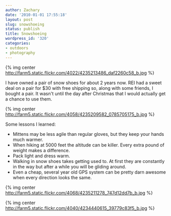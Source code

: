 ```yaml
---
author: Zachary
date: '2010-01-01 17:55:18'
layout: post
slug: snowshoeing
status: publish
title: Snowshoeing
wordpress_id: '320'
categories:
- outdoors
- photography
---
```


{% img center http://farm5.static.flickr.com/4022/4235213486_daf2260c58_b.jpg %}

I have owned a pair of snow shoes for about 2 years now. REI had a sweet deal on a pair for $30 with free
shipping so, along with some friends, I bought a pair. It wasn't until the day
after Christmas that I would actually get a chance to use them.  

{% img center http://farm5.static.flickr.com/4058/4235209582_0785705175_b.jpg %}

Some lessons I learned:

  * Mittens may be less agile than regular gloves, but they keep your hands much warmer.
  * When hiking at 5000 feet the altitude can be killer. Every extra pound of weight makes a difference.
  * Pack light and dress warm.
  * Walking in snow shoes takes getting used to. At first they are constantly in the way but after a while you will be gliding around.
  * Even a cheap, several year old GPS system can be pretty darn awesome when every direction looks the same.

{% img center http://farm5.static.flickr.com/4068/4235211278_747d12dd7b_b.jpg %}

{% img center http://farm5.static.flickr.com/4040/4234440615_39779c83f5_b.jpg %}

